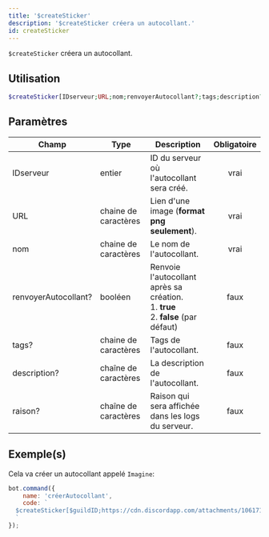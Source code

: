 ```yaml
---
title: '$createSticker'
description: '$createSticker créera un autocollant.'
id: createSticker
---
```


`$createSticker` créera un autocollant.

## Utilisation

```php
$createSticker[IDserveur;URL;nom;renvoyerAutocollant?;tags;description?;raison?]
```

## Paramètres

| Champ                | Type                 | Description                                                                                              | Obligatoire |
| -------------------- | -------------------- | -------------------------------------------------------------------------------------------------------- |:-----------:|
| IDserveur            | entier               | ID du serveur où l'autocollant sera créé.                                                                |    vrai     |
| URL                  | chaine de caractères | Lien d'une image (**format png seulement**).                                                             |    vrai     |
| nom                  | chaine de caractères | Le nom de l'autocollant.                                                                                 |    vrai     |
| renvoyerAutocollant? | booléen              | Renvoie l'autocollant après sa création. <br /> 1. **true** <br /> 2. **false** (par défaut) |    faux     |
| tags?                | chaine de caractères | Tags de l'autocollant.                                                                                   |    faux     |
| description?         | chaîne de caractères | La description de l'autocollant.                                                                         |    faux     |
| raison?              | chaîne de caractères | Raison qui sera affichée dans les logs du serveur.                                                       |    faux     |

## Exemple(s)

Cela va créer un autocollant appelé `Imagine`:

```javascript
bot.command({
    name: 'créerAutocollant',
    code: `
  $createSticker[$guildID;https://cdn.discordapp.com/attachments/1061712111052521493/1066397675278323734/692445926480150611.png;Imagine;true;monnaie;Autocollant aléatoire;Test.]
  `
});
```
